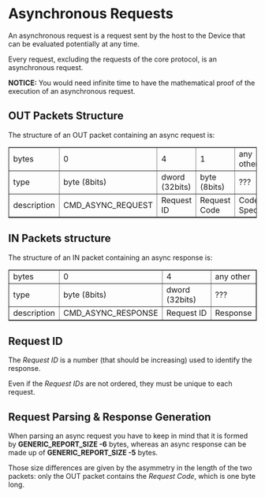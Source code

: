 # Asynchronous Requests

An asynchronous request is a request sent by the host to the Device that can be evaluated potentially at any time.

Every request, excluding the requests of the core protocol, is an asynchronous request.

__NOTICE:__ You would need infinite time to have the mathematical proof of the execution of an asynchronous request.

## OUT Packets Structure

The structure of an OUT packet containing an async request is:

<table border="1">
  <tr>
    <td>bytes</td>
    <td>0</td>
    <td>4</td>
    <td>1</td>
    <td>any other</td>
  </tr>
  <tr>
    <td>type</td>
    <td>byte (8bits)</td>
    <td>dword (32bits)</td>
    <td>byte (8bits)</td>
    <td> ??? </td>
  </tr>
  <tr>
    <td>description</td>
    <td>CMD_ASYNC_REQUEST</td>
    <td>Request ID</td>
    <td>Request Code</td>
    <td>Code-Specific</td>
  </tr>
</table>

## IN Packets structure

The structure of an IN packet containing an async response is:

<table border="1">
  <tr>
    <td>bytes</td>
    <td>0</td>
    <td>4</td>
    <td>any other</td>
  </tr>
  <tr>
    <td>type</td>
    <td>byte (8bits)</td>
    <td>dword (32bits)</td>
    <td> ??? </td>
  </tr>
  <tr>
    <td>description</td>
    <td>CMD_ASYNC_RESPONSE</td>
    <td>Request ID</td>
    <td>Response</td>
  </tr>
</table>

## Request ID

The *Request ID* is a number (that should be increasing) used to identify the response.

Even if the *Request IDs* are not ordered, they must be unique to each request.

## Request Parsing & Response Generation

When parsing an async request you have to keep in mind that it is formed by **GENERIC_REPORT_SIZE -6** bytes, whereas an async response can be made up of **GENERIC_REPORT_SIZE -5** bytes.

Those size differences are given by the asymmetry in the length of the two packets: only the OUT packet contains the *Request Code*, which is one byte long.
